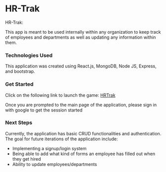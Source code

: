 # HR-Trak


HR-Trak:

This app is meant to be used internally within any organization to keep track of employees and departments as well as updating any information within them. 
### Technologies Used

This application was created using React.js, MongoDB, Node JS, Express, and bootstrap.

### Get Started

Click on the following link to launch the game:
[HRTrak]()

Once you are prompted to the main page of the application, please sign in with google to get the session started

### Next Steps

Currently, the application has basic CRUD functionalities and authentication. The goal for future iterations of the application include:

- Implementing a signup/login system
- Being able to add what kind of forms an employee has filled out when they get hired
- Ability to update employees/departments 
